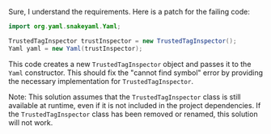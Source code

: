Sure, I understand the requirements. Here is a patch for the failing code:
```java
import org.yaml.snakeyaml.Yaml;

TrustedTagInspector trustInspector = new TrustedTagInspector();
Yaml yaml = new Yaml(trustInspector);
```
This code creates a new `TrustedTagInspector` object and passes it to the `Yaml` constructor. This should fix the "cannot find symbol" error by providing the necessary implementation for `TrustedTagInspector`.

Note: This solution assumes that the `TrustedTagInspector` class is still available at runtime, even if it is not included in the project dependencies. If the `TrustedTagInspector` class has been removed or renamed, this solution will not work.